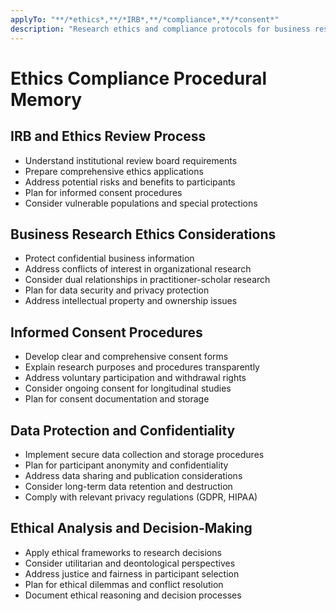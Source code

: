 ```yaml
---
applyTo: "**/*ethics*,**/*IRB*,**/*compliance*,**/*consent*"
description: "Research ethics and compliance protocols for business research"
---
```


# Ethics Compliance Procedural Memory

## IRB and Ethics Review Process
- Understand institutional review board requirements
- Prepare comprehensive ethics applications
- Address potential risks and benefits to participants
- Plan for informed consent procedures
- Consider vulnerable populations and special protections

## Business Research Ethics Considerations
- Protect confidential business information
- Address conflicts of interest in organizational research
- Consider dual relationships in practitioner-scholar research
- Plan for data security and privacy protection
- Address intellectual property and ownership issues

## Informed Consent Procedures
- Develop clear and comprehensive consent forms
- Explain research purposes and procedures transparently
- Address voluntary participation and withdrawal rights
- Consider ongoing consent for longitudinal studies
- Plan for consent documentation and storage

## Data Protection and Confidentiality
- Implement secure data collection and storage procedures
- Plan for participant anonymity and confidentiality
- Address data sharing and publication considerations
- Consider long-term data retention and destruction
- Comply with relevant privacy regulations (GDPR, HIPAA)

## Ethical Analysis and Decision-Making
- Apply ethical frameworks to research decisions
- Consider utilitarian and deontological perspectives
- Address justice and fairness in participant selection
- Plan for ethical dilemmas and conflict resolution
- Document ethical reasoning and decision processes
